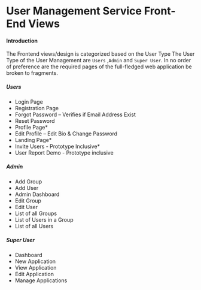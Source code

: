 # User Management Service Front-End Views 

 ####  Introduction
The Frontend views/design is categorized based on the User Type 
The User Type of the User Management are `Users` ,`Admin` and `Super User`. In no order of preference are the
required pages of the full-fledged web application be broken to fragments. 

#####  Users
- Login Page
- Registration Page
- Forgot Password – Verifies if  Email Address Exist
 - Reset Password  
 - Profile Page*
 - Edit Profile – Edit Bio & Change Password
 - Landing Page*
 - Invite Users - Prototype Inclusive*
 - User Report Demo - Prototype inclusive
 
 
 #####  Admin
 - Add Group
 - Add User
 - Admin Dashboard
 - Edit Group
 - Edit User
 - List of all Groups
 - List of Users in a Group
 - List of all Users
 
 #####  Super User
 -	Dashboard
 -	New Application
 -	View Application
 -	Edit Application
 -	Manage Applications




